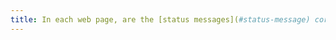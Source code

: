 ```yaml
---
title: In each web page, are the [status messages](#status-message) correctly rendered by assistive technologies?
---
```

